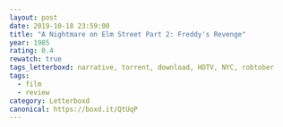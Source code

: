 ```yaml
---
layout: post 
date: 2019-10-18 23:59:00
title: "A Nightmare on Elm Street Part 2: Freddy's Revenge"
year: 1985
rating: 0.4
rewatch: true
tags_letterboxd: narrative, torrent, download, HDTV, NYC, robtober
tags:
  - film
  - review
category: Letterboxd
canonical: https://boxd.it/QtUqP
---
```

